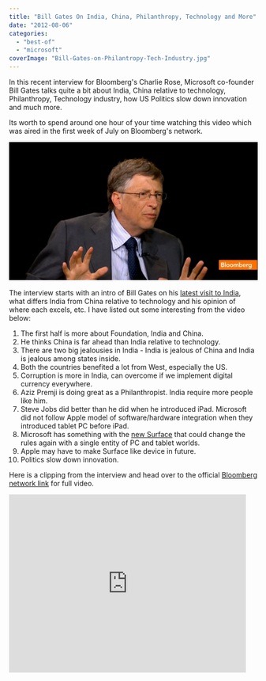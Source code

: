 ```yaml
---
title: "Bill Gates On India, China, Philanthropy, Technology and More"
date: "2012-08-06"
categories: 
  - "best-of"
  - "microsoft"
coverImage: "Bill-Gates-on-Philantropy-Tech-Industry.jpg"
---
```


In this recent interview for Bloomberg's Charlie Rose, Microsoft co-founder Bill Gates talks quite a bit about India, China relative to technology, Philanthropy, Technology industry, how US Politics slow down innovation and much more.

Its worth to spend around one hour of your time watching this video which was aired in the first week of July on Bloomberg's network.

[![](images/Bill-Gates-on-Philantropy-Tech-Industry.jpg "Bill Gates on Philantropy, Tech Industry")](http://iCosmoGeek.com/bill-gates-on-india-china-philanthropy-tech-industry-and-more/bill-gates-on-philantropy-tech-industry/)

The interview starts with an intro of Bill Gates on his [latest visit to India](http://icosmogeek.com/bill-gates-on-why-he-went-to-india-recently/), what differs India from China relative to technology and his opinion of where each excels, etc. I have listed out some interesting from the video below:

1. The first half is more about Foundation, India and China.
2. He thinks China is far ahead than India relative to technology.
3. There are two big jealousies in India - India is jealous of China and India is jealous among states inside.
4. Both the countries benefited a lot from West, especially the US.
5. Corruption is more in India, can overcome if we implement digital currency everywhere.
6. Aziz Premji is doing great as a Philanthropist. India require more people like him.
7. Steve Jobs did better than he did when he introduced iPad. Microsoft did not follow Apple model of software/hardware integration when they introduced tablet PC before iPad.
8. Microsoft has something with the [new Surface](http://icosmogeek.com/microsoft-surface-tablet-might-not-kill-ipad-but-revive-microsoft/) that could change the rules again with a single entity of PC and tablet worlds.
9. Apple may have to make Surface like device in future.
10. Politics slow down innovation.

Here is a clipping from the interview and head over to the official [Bloomberg network link](http://www.bloomberg.com/video/bill-gates-on-philantropy-tech-industry-zjFsnOZlSnuC_bPUFM_M3g.html) for full video.

<iframe src="http://www.youtube.com/embed/HotLyazUiWw" frameborder="0" width="480" height="360"></iframe>
